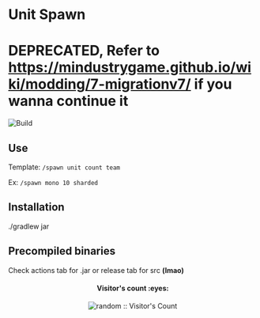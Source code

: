 # Unit Spawn
# DEPRECATED, Refer to  https://mindustrygame.github.io/wiki/modding/7-migrationv7/ if you wanna continue it
![Build](https://github.com/Volas171/UnitSpawn/workflows/Build/badge.svg)
## Use

Template: `/spawn unit count team`

Ex: `/spawn mono 10 sharded`

## Installation
./gradlew jar 

## Precompiled binaries 

Check actions tab for .jar or release tab for src **(lmao)**
<h4 align="center">Visitor's count :eyes:</h4>
<p align="center"><img src="https://profile-counter.glitch.me/%7Brandom%7D/count.svg" alt="random :: Visitor's Count" /></p>

